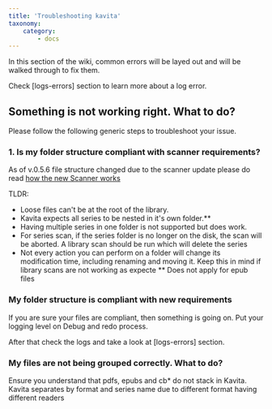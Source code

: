 ```yaml
---
title: 'Troubleshooting kavita'
taxonomy:
    category:
        - docs
---
```


In this section of the wiki, common errors will be layed out and will be walked through to fix them.

Check [logs-errors] section to learn more about a log error.

## Something is not working right. What to do?


Please follow the following generic steps to troubleshoot your issue.
### 1. Is my folder structure compliant with scanner requirements?
As of v.0.5.6 file structure changed due to the scanner update please do read [how the new Scanner works](/guides/managing-your-files/scanner)

TLDR:
- Loose files can't be at the root of the library.
- Kavita expects all series to be nested in it's own folder.**
- Having multiple series in one folder is not supported but does work.
- For series scan, if the series folder is no longer on the disk, the scan will be aborted. A library scan should be run which will delete the series
- Not every action you can perform on a folder will change its modification time, including renaming and moving it. Keep this in mind if library scans are not working as expecte
** Does not apply for epub files

### My folder structure is compliant with new requirements
If you are sure your files are compliant, then something is going on. Put your logging level on Debug and redo process.

After that check the logs and take a look at [logs-errors] section.

### My files are not being grouped correctly. What to do?
Ensure you understand that pdfs, epubs and cb* do not stack in Kavita. Kavita separates by format and series name due to different format having different readers

	